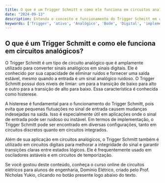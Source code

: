 ```yaml
---
title: O que é um Trigger Schmitt e como ele funciona em circuitos analógicos?
date: "2024-09-13"
description: Entenda o conceito e funcionamento do Trigger Schmitt em circuitos analógicos.
keywords: ['Trigger', 'ativo', 'Analógico', 'Bode', 'Digital', 'implementação', 'astável']
---
```


## O que é um Trigger Schmitt e como ele funciona em circuitos analógicos?

O Trigger Schmitt é um tipo de circuito analógico que é amplamente utilizado para converter sinais analógicos em sinais digitais. Ele é conhecido por sua capacidade de eliminar ruídos e fornecer uma saída estável, mesmo quando a entrada é um sinal analógico ruidoso. O Trigger Schmitt possui dois níveis de limiar: um para a transição de baixo para alto e outro para a transição de alto para baixo. Essa característica é conhecida como histerese.

A histerese é fundamental para o funcionamento do Trigger Schmitt, pois evita que pequenas flutuações no sinal de entrada causem mudanças indesejadas na saída. Isso é especialmente útil em aplicações onde o sinal de entrada pode ser ruidoso ou instável. Em termos de implementação, o Trigger Schmitt pode ser encontrado em diversas configurações, tanto em circuitos discretos quanto em circuitos integrados.

Além de sua aplicação em circuitos analógicos, o Trigger Schmitt também é utilizado em circuitos digitais para melhorar a integridade do sinal e garantir transições claras entre estados lógicos. Ele é frequentemente usado em osciladores astáveis e em circuitos de temporização.

Se você gostou deste conteúdo, conheça o curso online de circuitos elétricos para alunos de engenharia, Domínio Elétrico, criado pelo Prof. Nicholas Yukio, clicando no botão presente logo abaixo do texto.
